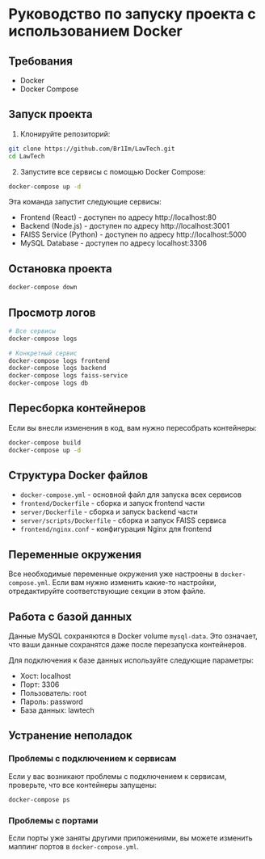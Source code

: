 # Руководство по запуску проекта с использованием Docker

## Требования

- Docker
- Docker Compose

## Запуск проекта

1. Клонируйте репозиторий:

```bash
git clone https://github.com/Br1Im/LawTech.git
cd LawTech
```

2. Запустите все сервисы с помощью Docker Compose:

```bash
docker-compose up -d
```

Эта команда запустит следующие сервисы:
- Frontend (React) - доступен по адресу http://localhost:80
- Backend (Node.js) - доступен по адресу http://localhost:3001
- FAISS Service (Python) - доступен по адресу http://localhost:5000
- MySQL Database - доступен по адресу localhost:3306

## Остановка проекта

```bash
docker-compose down
```

## Просмотр логов

```bash
# Все сервисы
docker-compose logs

# Конкретный сервис
docker-compose logs frontend
docker-compose logs backend
docker-compose logs faiss-service
docker-compose logs db
```

## Пересборка контейнеров

Если вы внесли изменения в код, вам нужно пересобрать контейнеры:

```bash
docker-compose build
docker-compose up -d
```

## Структура Docker файлов

- `docker-compose.yml` - основной файл для запуска всех сервисов
- `frontend/Dockerfile` - сборка и запуск frontend части
- `server/Dockerfile` - сборка и запуск backend части
- `server/scripts/Dockerfile` - сборка и запуск FAISS сервиса
- `frontend/nginx.conf` - конфигурация Nginx для frontend

## Переменные окружения

Все необходимые переменные окружения уже настроены в `docker-compose.yml`. Если вам нужно изменить какие-то настройки, отредактируйте соответствующие секции в этом файле.

## Работа с базой данных

Данные MySQL сохраняются в Docker volume `mysql-data`. Это означает, что ваши данные сохранятся даже после перезапуска контейнеров.

Для подключения к базе данных используйте следующие параметры:
- Хост: localhost
- Порт: 3306
- Пользователь: root
- Пароль: password
- База данных: lawtech

## Устранение неполадок

### Проблемы с подключением к сервисам

Если у вас возникают проблемы с подключением к сервисам, проверьте, что все контейнеры запущены:

```bash
docker-compose ps
```

### Проблемы с портами

Если порты уже заняты другими приложениями, вы можете изменить маппинг портов в `docker-compose.yml`.
